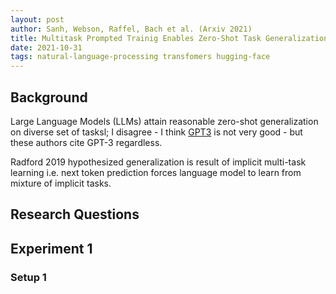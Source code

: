 ```yaml
---
layout: post
author: Sanh, Webson, Raffel, Bach et al. (Arxiv 2021)
title: Multitask Prompted Trainig Enables Zero-Shot Task Generalization
date: 2021-10-31
tags: natural-language-processing transfomers hugging-face
---
```


## Background

Large Language Models (LLMs) attain reasonable zero-shot generalization on
diverse set of tasksl; I disagree - I think [GPT3](https://arxiv.org/pdf/2005.14165.pdf)
is not very good - but these authors cite GPT-3 regardless.

Radford 2019 hypothesized generalization is result of implicit multi-task learning
i.e. next token prediction forces language model to learn from mixture of 
implicit tasks.

## Research Questions

## Experiment 1

### Setup 1

